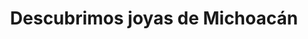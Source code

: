 ---
title: "Descubrimos joyas de Michoacán"
video: "https://www.youtube.com/embed/-k65ampKwhQ"
deals:
  - type: "plane"
    info: "Código de Promoción<br>$800 MXN"
    hiddeninfo: "CÓDIGO:<br>VOLARISEX0101"
    link: "http://www.volaris.com/"
  - type: "hotel"
    info: "Hostal Reyes<br>Convenio Excapes"
    link: "http://santaanitahotel.com/"
    hiddeninfo: "CONVENIO:<br>REYESEX0101"
challenges:
  - name: "Parapente"
    image: "parapente.jpg"
    icon: "parapente.svg"
    id: "21"
    locations: 
      - place: "Cuetzalan"
        name: "Parapentes de Cuetzalan"
        link: "http://holi.com/"
        info: "53-84-63-99-62"
      - place: "Aconco"
        name: "Parapentes de Cuetzalan 2"
        link: "http://holi.com/"
        info: "53-84-63-99-62"
  - name: "Buceo"
    image: "buceo.jpg"
    icon: "buceo.svg"
    id: "22"
    locations: 
      - place: "Aconco"
        name: "Parapentes de Puebla"
        link: "http://holi.com/"
        info: "53-84-63-99-62"
images:
  - link: "2.jpg"
    id: "culiacan2" 
  - link: "3.jpg"
    id: "culiacan3"
  - link: "4.jpg"
    id: "culiacan4"
  - link: "5.jpg"
---